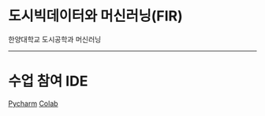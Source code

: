 # 도시빅데이터와 머신러닝(FIR)
한양대학교 도시공학과 머신러닝

***
# 수업 참여 IDE
[Pycharm](https://www.jetbrains.com/ko-kr/pycharm/download/s, "pycharm link")
[Colab](https://colab.research.google.com/?hl=ko, "Colab link")

